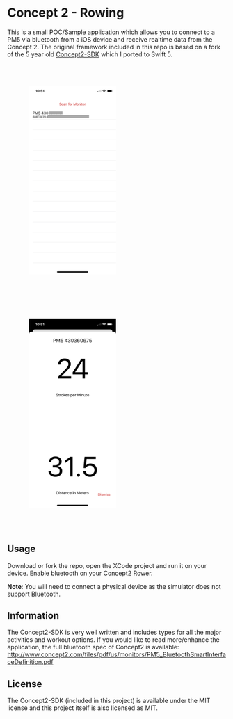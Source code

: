 # Concept 2 - Rowing

This is a small POC/Sample application which allows you to connect to a PM5 via bluetooth from a iOS device and receive realtime data from the Concept 2. The original framework included in this repo is based on a fork of the 5 year old <a href='https://github.com/BoutFitness/Concept2-SDK'>Concept2-SDK</a> which I ported to Swift 5.

<img src='Resources/Screenshot1.png' width='200px' style='margin: 50px;'><img src='Resources/Screenshot2.png' width='200px' style='margin: 50px;'>

## Usage

Download or fork the repo, open the XCode project and run it on your device. Enable bluetooth on your Concept2 Rower.

<b>Note</b>: You will need to connect a physical device as the simulator does not support Bluetooth.

## Information

The Concept2-SDK is very well written and includes types for all the major activities and workout options. If you would like to read more/enhance the application, the full bluetooth spec of Concept2 is available: http://www.concept2.com/files/pdf/us/monitors/PM5_BluetoothSmartInterfaceDefinition.pdf

## License

The Concept2-SDK (included in this project) is available under the MIT license and this project itself is also licensed as MIT.